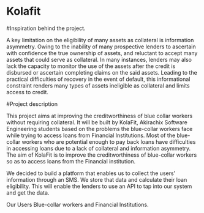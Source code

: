 # Kolafit


#Inspiration behind the project.

A key limitation on the eligibility of many assets as collateral is information asymmetry. 
Owing to the inability of many prospective lenders to ascertain with confidence the true ownership of assets, and reluctant to accept many assets that could serve as collateral. 
In many instances, lenders may also lack the capacity to monitor the use of the assets after the credit is disbursed or ascertain completing claims on the said assets.
Leading to the practical difficulties of recovery in the event of default, this informational constraint renders many types of assets ineligible as collateral and limits access to credit.

#Project description

This project aims at improving the creditworthiness of blue collar workers without requiring collateral.
It will be built by KolaFit, Akirachix Software Engineering students based on the problems the blue-collar workers face while trying to access loans from Financial Institutions. 
Most of the blue-collar workers who are potential enough to pay back loans have difficulties in accessing loans due to a lack of collateral and information asymmetry. 
The aim of KolaFit is to improve the creditworthiness of blue-collar workers so as to access loans from the Financial institution.

We decided to build a platform that enables us to collect the users’ information through an SMS. We store that data and calculate their loan eligibility. 
This will enable the lenders to use an API to tap into our system and get the data.

Our Users
Blue-collar workers and Financial Institutions.

